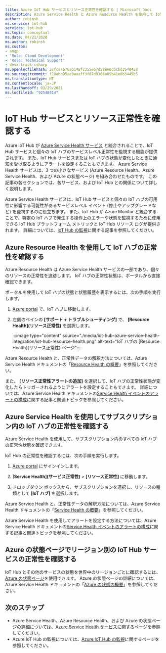 ```yaml
---
title: Azure IoT Hub サービスとリソース正常性を確認する | Microsoft Docs
description: Azure Service Health と Azure Resource Health を使用して IoT Hub を監視する
author: robinsh
ms.service: iot-hub
services: iot-hub
ms.topic: conceptual
ms.date: 04/21/2020
ms.author: robinsh
ms.custom:
- amqp
- 'Role: Cloud Development'
- 'Role: Technical Support'
- devx-track-csharp
ms.openlocfilehash: 27fca7b76ab148fc355eb7d52ee0cbcbd3540458
ms.sourcegitcommit: f28ebb95ae9aaaff3f87d8388a09b41e0b3445b5
ms.translationtype: HT
ms.contentlocale: ja-JP
ms.lasthandoff: 03/29/2021
ms.locfileid: "92548414"
---
```

# <a name="check-iot-hub-service-and-resource-health"></a>IoT Hub サービスとリソース正常性を確認する

Azure IoT Hub が [Azure Service Health サービス](../service-health/overview.md) と統合されることで、IoT Hub サービスと個々の IoT ハブのサービスレベル正常性を監視する機能が提供されます。 また、IoT Hub サービスまたは IoT ハブの状態が変化したときに通知を受け取るようにアラートを設定することもできます。 Azure Service Health サービスは、3 つの小さなサービス (Azure Resource Health、Azure Service Health、および Azure の状態ページ) を組み合わせたものです。 この記事の各セクションでは、各サービス、および IoT Hub との関係について詳しく説明します。

Azure Service Health サービスは、IoT Hub サービスと個々の IoT ハブの可用性に影響する可能性があるサービスレベル イベント (停止やアップグレードなど) を監視するのに役立ちます。 また、IoT Hub が Azure Monitor と統合することで、特定の IoT ハブで発生する操作上のエラーや状態を監視するために使用できる IoT Hub プラットフォーム メトリックと IoT Hub リソース ログが提供されます。 詳細については、[IoT Hub の監視](monitor-iot-hub.md)に関する記事を参照してください。

## <a name="check-health-of-an-iot-hub-with-azure-resource-health"></a>Azure Resource Health を使用して IoT ハブの正常性を確認する

Azure Resource Health は Azure Service Health サービスの一部であり、個々のリソースの正常性を追跡します。 IoT ハブの正常性状態は、ポータルから直接確認できます。

ポータルを使用して IoT ハブの状態と状態履歴を表示するには、次の手順を実行します。

1. [Azure portal](https://portal.azure.com) で、IoT ハブに移動します。

1. 左側のペインの **[サポート + トラブルシューティング]** で、 **[Resource Health]\(リソース正常性\)** を選択します。

    :::image type="content" source="./media/iot-hub-azure-service-health-integration/iot-hub-resource-health.png" alt-text="IoT ハブの [Resource Health]\(リソース正常性\) ページ":::

Azure Resource Health と、正常性データの解釈方法については、Azure Service Health ドキュメントの「[Resource Health の概要](../service-health/resource-health-overview.md)」を参照してください。

また、 **[リソース正常性アラートの追加]** を選択して、IoT ハブの正常性状態が変化したらトリガーされるようにアラートを設定することもできます。 詳細については、Azure Service Health ドキュメントの[Service Health イベントのアラートの構成](../service-health/alerts-activity-log-service-notifications-portal.md)に関する記事と関連トピックを参照してください。

## <a name="check-health-of-iot-hubs-in-your-subscription-with-azure-service-health"></a>Azure Service Health を使用してサブスクリプション内の IoT ハブの正常性を確認する

Azure Service Health を使用して、サブスクリプション内のすべての IoT ハブの正常性状態を確認できます。

IoT Hub の正常性を確認するには、次の手順を実行します。

1. [Azure portal](https://portal.azure.com) にサインインします。

2. **[Service Health]\(サービス正常性\)**  >  **[リソース正常性]** に移動します。

3. ドロップダウン ボックスから、サブスクリプションを選択し、リソースの種類として **[IoT ハブ]** を選択します。

Azure Service Health と、正常性データの解釈方法については、Azure Service Health ドキュメントの「[Service Health の概要](../service-health/service-health-overview.md)」を参照してください。

Azure Service Health を使用してアラートを設定する方法については、Azure Service Health ドキュメントの[Service Health イベントのアラートの構成](../service-health/alerts-activity-log-service-notifications-portal.md)に関する記事と関連トピックを参照してください。

## <a name="check-health-of-the-iot-hub-service-by-region-on-azure-status-page"></a>Azure の状態ページでリージョン別の IoT Hub サービスの正常性を確認する

IoT Hub とその他のサービスの状態を世界中のリージョンごとに確認するには、[Azure の状態ページ](https://status.azure.com/status)を使用できます。 Azure の状態ページの詳細については、Azure Service Health ドキュメントの「[Azure の状態の概要](../service-health/azure-status-overview.md)」を参照してください。

## <a name="next-steps"></a>次のステップ

* Azure Service Health、Azure Resource Health、および Azure の状態ページの詳細については、[Azure Service Health サービス](../service-health/overview.md)に関するページを参照してください。
* Azure IoT Hub の監視については、[Azure IoT Hub の監視](monitor-iot-hub.md)に関するページを参照してください。
